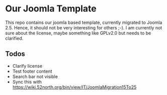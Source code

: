# Our Joomla Template 
This repo contains our joomla based template, currently migrated to Joomla 2.5.
Hence, it should not be very interesting for others ;-). I am currently not sure
about the license, maybe something like GPLv2.0 but needs to be clarified.

## Todos
* Clarify license
* Test footer content
* Search bar not visible
* Sync this with https://wiki.52north.org/bin/view/IT/JoomlaMigration15To25

